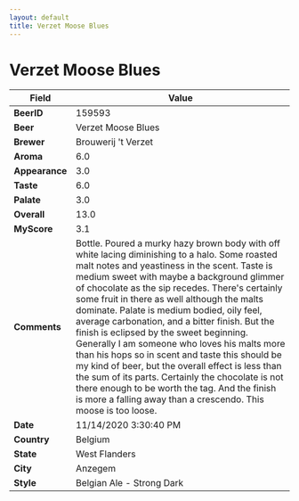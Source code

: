 ```yaml
---
layout: default
title: Verzet Moose Blues
---
```


# Verzet Moose Blues

| Field         | Value     |
|---------------|-----------|
| **BeerID** | 159593 |
| **Beer** | Verzet Moose Blues |
| **Brewer** | Brouwerij &#39;t Verzet |
| **Aroma** | 6.0 |
| **Appearance** | 3.0 |
| **Taste** | 6.0 |
| **Palate** | 3.0 |
| **Overall** | 13.0 |
| **MyScore** | 3.1 |
| **Comments** | Bottle. Poured a murky hazy brown body with off white lacing diminishing to a halo. Some roasted malt notes and yeastiness in the scent. Taste is medium sweet with maybe a background glimmer of chocolate as the sip recedes. There's certainly some fruit in there as well although the malts dominate. Palate is medium bodied, oily feel, average carbonation, and a bitter finish. But the finish is eclipsed by the sweet beginning. Generally I am someone who loves his malts more than his hops so in scent and taste this should be my kind of beer, but the overall effect is less than the sum of its parts. Certainly the chocolate is not there enough to be worth the tag. And the finish is more a falling away than a crescendo. This moose is too loose. |
| **Date** | 11/14/2020 3:30:40 PM |
| **Country** | Belgium |
| **State** | West Flanders |
| **City** | Anzegem |
| **Style** | Belgian Ale - Strong Dark |
